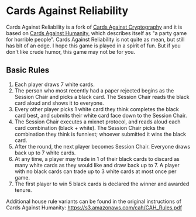 Cards Against Reliability
==========================

Cards Against Reliability is a fork of [Cards Against Cryptography](https://github.com/CardsAgainstCryptography/CAC) and it is based on [Cards Against Humanity](https://cardsagainsthumanity.com/), which describes itself as "a party game for horrible people". Cards Against Reliability is not quite as mean, but still has bit of an edge. I hope this game is played in a spirit of fun. But if you don't like crude humor, this game may not be for you.

Basic Rules
-----------

1. Each player draws 7 white cards.
2. The person who most recently had a paper rejected begins as the Session Chair and picks a black card. The Session Chair reads the black card aloud and shows it to everyone.
3. Every other player picks 1 white card they think completes the black card best, and submits their white card face down to the Session Chair.
4. The Session Chair executes a mixnet protocol, and reads aloud each card combination (black + white).  The Session Chair picks the combination they think is funniest; whoever submitted it wins the black card.
5. After the round, the next player becomes Session Chair. Everyone draws back up to 7 white cards.
6. At any time, a player may trade in 1 of their black cards to discard as many white cards as they would like and draw back up to 7. A player with no black cards can trade up to 3 white cards at most once per game.
7. The first player to win 5 black cards is declared the winner and awarded tenure.

Additional house rule variants can be found in the original instructions of Cards Against Humanity: https://s3.amazonaws.com/cah/CAH_Rules.pdf
